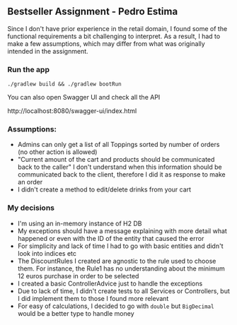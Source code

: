 ## Bestseller Assignment - Pedro Estima

Since I don't have prior experience in the retail domain, I found some of the functional requirements a bit challenging to interpret.
As a result, I had to make a few assumptions, which may differ from what was originally intended in the assignment. 

### Run the app

```
./gradlew build && ./gradlew bootRun
```

You can also open Swagger UI and check all the API

http://localhost:8080/swagger-ui/index.html

### Assumptions:

- Admins can only get a list of all Toppings sorted by number of orders (no other action is allowed)
- "Current amount of the cart and products should be communicated back to the caller" I don't understand when this information
  should be communicated back to the client, therefore I did it as response to make an order
- I didn't create a method to edit/delete drinks from your cart

### My decisions

- I'm using an in-memory instance of H2 DB
- My exceptions should have a message explaining with more detail what happened or even with the ID of the entity that caused the error
- For simplicity and lack of time I had to go with basic entities and didn't look into indices etc
- The DiscountRules I created are agnostic to the rule used to choose them. For instance, the Rule1 has no understanding about the minimum 12 euros purchase in order to be selected 
- I created a basic ControllerAdvice just to handle the exceptions
- Due to lack of time, I didn't create tests to all Services or Controllers, but I did implement them to those I found more relevant
- For easy of calculations, I decided to go with `double` but `BigDecimal` would be a better type to handle money
